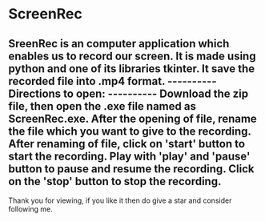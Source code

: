 # ScreenRec
SreenRec is an computer application which enables us to record our screen.
It is made using python and one of its libraries tkinter. It save the recorded file into .mp4 format.
---------- Directions to open: ----------
Download the zip file, then open the .exe file named as ScreenRec.exe.
After the opening of file, rename the file which you want to give to the recording.
After renaming of file, click on 'start' button to start the recording. 
Play with 'play' and 'pause' button to pause and resume the recording. 
Click on the 'stop' button to stop the recording.
-----------------------------------------
Thank you for viewing, if you like it then do give a star and consider following me.
